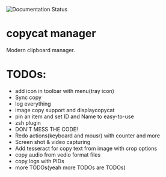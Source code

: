 ![Documentation Status](https://readthedocs.org/projects/copycatdoc/badge)
# copycat manager
Modern clipboard manager.

# TODOs:
- add icon in toolbar with menu(tray icon)
- Sync copy
- log everything
- image copy support and displaycopycat
- pin an item and set ID and Name to easy-to-use
- zsh plugin
- DON'T MESS THE CODE!
- Redo actions(keyboard and mousr) with counter and more
- Screen shot & video capturing
- Add tesseract for copy text from image with crop options
- copy audio from vedio format files
- copy logs with PIDs
- more TODOs(yeah more TODOs are TODOs)

